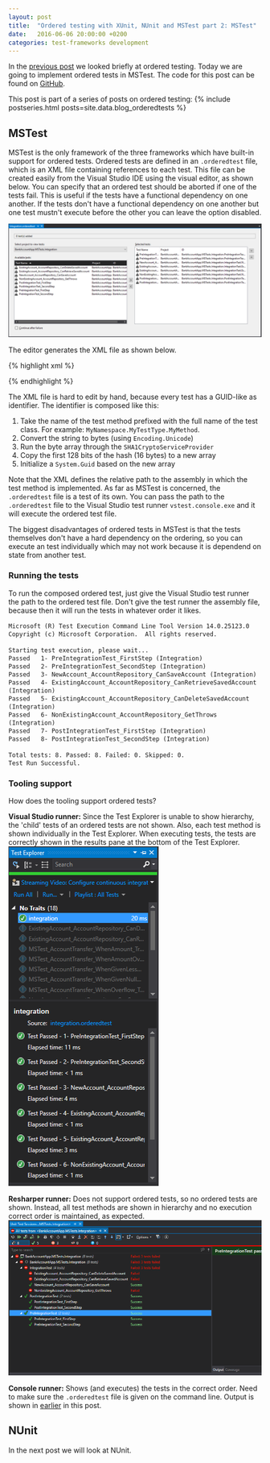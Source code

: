 ```yaml
---
layout: post
title:  "Ordered testing with XUnit, NUnit and MSTest part 2: MSTest"
date:   2016-06-06 20:00:00 +0200
categories: test-frameworks development
---
```


In the [previous post](2016-06-05-ordered-tests-with-nunit-mstest-xunit-pt1) we looked briefly at ordered testing. Today we are going to implement ordered tests in MSTest. The code for this post can be found on [GitHub](https://github.com/Sebazzz/NetUnitTestComparison/tree/2016-06-05). 

This post is part of a series of posts on ordered testing:
{% include postseries.html posts=site.data.blog_orderedtests %}

## MSTest
MSTest is the only framework of the three frameworks which have built-in support for ordered tests. Ordered tests are defined in an `.orderedtest` file, which is an XML file containing references to each test. This file can be created easily from the Visual Studio IDE using the visual editor, as shown below. You can specify that an ordered test should be aborted if one of the tests fail. This is useful if the tests have a functional dependency on one another. If the tests don't have a functional dependency on one another but one test mustn't execute before the other you can leave the option disabled.

![Visual Studio Ordered Test Editor](/images/blog/2016-06-05-ordered-tests-with-nunit-mstest-xunit-pt1-orderedtest-mstest.png)

The editor generates the XML file as shown below.

{% highlight xml %}
<?xml version="1.0" encoding="UTF-8"?>
<OrderedTest name="Integration" storage="z:\dev\netunittestcomparison\src\bankaccountapp.mstests.integration\integration.orderedtest" id="ebc36c0f-9d20-49c7-8c2f-c64839da8cc9" xmlns="http://microsoft.com/schemas/VisualStudio/TeamTest/2010">
  <TestLinks>
    <TestLink id="713421ca-4c7f-1c43-590e-b68d681c6952" name="PreIntegrationTest_FirstStep" storage="bin\debug\bankaccountapp.mstests.integration.dll" type="Microsoft.VisualStudio.TestTools.TestTypes.Unit.UnitTestElement, Microsoft.VisualStudio.QualityTools.Tips.UnitTest.ObjectModel, Version=14.0.0.0, Culture=neutral, PublicKeyToken=b03f5f7f11d50a3a" />
    <TestLink id="3a5d229c-73b4-bd13-5d64-4793126417dc" name="PreIntegrationTest_SecondStep" storage="bin\debug\bankaccountapp.mstests.integration.dll" type="Microsoft.VisualStudio.TestTools.TestTypes.Unit.UnitTestElement, Microsoft.VisualStudio.QualityTools.Tips.UnitTest.ObjectModel, Version=14.0.0.0, Culture=neutral, PublicKeyToken=b03f5f7f11d50a3a" />
    <!-- Removed for brevity -->
  </TestLinks>
</OrderedTest>
{% endhighlight %}

The XML file is hard to edit by hand, because every test has a GUID-like as identifier. The identifier is composed like this:

1. Take the name of the test method prefixed with the full name of the test class. For example: `MyNamespace.MyTestType.MyMethod`.
2. Convert the string to bytes (using `Encoding.Unicode`)
3. Run the byte array through the `SHA1CryptoServiceProvider`
4. Copy the first 128 bits of the hash (16 bytes) to a new array
5. Initialize a `System.Guid` based on the new array

Note that the XML defines the relative path to the assembly in which the test method is implemented. As far as MSTest is concerned, the `.orderedtest` file is a test of its own. You can pass the path to the `.orderedtest` file to the Visual Studio test runner `vstest.console.exe` and it will execute the ordered test file.

The biggest disadvantages of ordered tests in MSTest is that the tests themselves don't have a hard dependency on the ordering, so you can execute an test individually which may not work because it is dependend on state from another test.

### Running the tests
To run the composed ordered test, just give the Visual Studio test runner the path to the ordered test file. Don't give the test runner the assembly file, because then it will run the tests in whatever order it likes.

```
Microsoft (R) Test Execution Command Line Tool Version 14.0.25123.0
Copyright (c) Microsoft Corporation.  All rights reserved.

Starting test execution, please wait...
Passed   1- PreIntegrationTest_FirstStep (Integration)
Passed   2- PreIntegrationTest_SecondStep (Integration)
Passed   3- NewAccount_AccountRepository_CanSaveAccount (Integration)
Passed   4- ExistingAccount_AccountRepository_CanRetrieveSavedAccount (Integration)
Passed   5- ExistingAccount_AccountRepository_CanDeleteSavedAccount (Integration)
Passed   6- NonExistingAccount_AccountRepository_GetThrows (Integration)
Passed   7- PostIntegrationTest_FirstStep (Integration)
Passed   8- PostIntegrationTest_SecondStep (Integration)

Total tests: 8. Passed: 8. Failed: 0. Skipped: 0.
Test Run Successful.
```

### Tooling support
How does the tooling support ordered tests?

**Visual Studio runner:** Since the Test Explorer is unable to show hierarchy, the 'child' tests of an ordered tests are not shown. Also, each test method is shown individually in the Test Explorer. When executing tests, the tests are correctly shown in the results pane at the bottom of the Test Explorer.
![Test Explorer showing ordered tests](/images/blog/2016-06-06-ordered-tests-with-nunit-mstest-xunit-pt2-mstest-testexplorer.png)

**Resharper runner:** Does not support ordered tests, so no ordered tests are shown. Instead, all test methods are shown in hierarchy and no execution correct order is maintained, as expected.
![Resharper Test runner](/images/blog/2016-06-06-ordered-tests-with-nunit-mstest-xunit-pt2-mstest-resharper.png)

**Console runner:** Shows (and executes) the tests in the correct order. Need to make sure the `.orderedtest` file is given on the command line. Output is shown in [earlier](#running-the-tests) in this post.

## NUnit
In the next post we will look at NUnit.